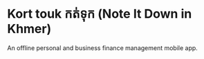 # Kort touk កត់ទុក (Note It Down in Khmer) 
An offline personal and business finance management mobile app.
